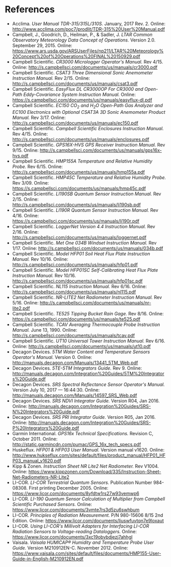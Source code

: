 # References

* Acclima. *User Manual TDR-315/315L/310S.* January, 2017 Rev. 2. Online:
  <http://www.acclima.com/poc7/prodlit/TDR-315%20User%20Manual.pdf>
* Campbell, J., Goodrich, D., Heilman, P., & Sadler, J. *LTAR Common Observatory
  Meteorology Data Concept of Operations.* Version 2.0. September 29, 2015.
  Online: <https://www.ars.usda.gov/ARSUserFiles/np211/LTAR%20Meteorology%20Concept%20of%20Operations%20FINAL%20150929.pdf>
* Campbell Scientific. *CR3000 Micrologger Operator's Manual.* Rev 4/15.
  Online: <http://s.campbellsci.com/documents/us/manuals/cr3000.pdf>
* Campbell Scientific. *CSAT3 Three Dimensional Sonic Anemometer Instruction
  Manual.* Rev 2/15. Online: <http://s.campbellsci.com/documents/us/manuals/csat3.pdf>
* Campbell Scientific. *EasyFlux DL CR3000OP For CR3000 and Open-Path Eddy-Covariance
  System Instruction Manual.* Online: 
  <https://s.campbellsci.com/documents/us/manuals/easyflux-dl.pdf>
* Campbell Scientific. *EC150 CO<sub>2</sub> and H<sub>2</sub>O Open-Path Gas 
  Analyzer and EC100 Electronics with Optional CSAT3A 3D Sonic Anemometer
  Product Manual.* Rev 3/17. Online: <http://s.campbellsci.com/documents/us/manuals/ec150.pdf>
* Campbell Scientific. *Campbell Scientific Enclosures Instruction Manual.* 
  Rev 4/15. Online: <http://s.campbellsci.com/documents/us/manuals/enclosures.pdf>
* Campbell Scientific. *GPS16X-HVS GPS Receiver Instruction Manual.* Rev 9/15.
  Online: <http://s.campbellsci.com/documents/us/manuals/gps16x-hvs.pdf>
* Campbell Scientific. *HMP155A Temperature and Relative Humidity Probe.*
  Rev 6/15. Online: <http://s.campbellsci.com/documents/us/manuals/hmp155a.pdf>
* Campbell Scientific. *HMP45C Temperature and Relative Humidity Probe.*
  Rev 3/09. Online: <https://s.campbellsci.com/documents/us/manuals/hmp45c.pdf>
* Campbell Scientific. *LI190SB Quantum Sensor Instruction Manual.* Rev 2/15.
  Online: <http://s.campbellsci.com/documents/us/manuals/li190sb.pdf>
* Campbell Scientific. *LI190R Quantum Sensor Instruction Manual.* Rev 4/16.
  Online: <https://s.campbellsci.com/documents/us/manuals/li190r.pdf>
* Campbell Scientific. *LoggerNet Version 4.4 Instruction Manual.* Rev 2/16.
  Online: <http://s.campbellsci.com/documents/us/manuals/loggernet.pdf>
* Campbell Scientific. *Met One 034B Windset Instruction Manual.* Rev 1/17.
  Online: <http://s.campbellsci.com/documents/us/manuals/034b.pdf>
* Campbell Scientific. *Model HFP01 Soil Heat Flux Plate Instruction Manual.*
  Rev 10/16. Online: <http://s.campbellsci.com/documents/us/manuals/hfp01.pdf>
* Campbell Scientific. *Model HFP01SC Self-Calibrating Heat Flux Plate Instruction
  Manual.* Rev 10/16. <http://s.campbellsci.com/documents/us/manuals/hfp01sc.pdf>
* Campbell Scientific. *NL115 Instruction Manual.* Rev 6/16. Online:
  <http://s.campbellsci.com/documents/us/manuals/nl115.pdf>
* Campbell Scientific. *NR-LITE2 Net Radiometer Instruction Manual.* 
  Rev 5/16. Online: <http://s.campbellsci.com/documents/us/manuals/nr-lite2.pdf>
* Campbell Scientific. *TE525 Tipping Bucket Rain Gage.* Rev 8/16. Online:
  <https://s.campbellsci.com/documents/us/manuals/te525.pdf>
* Campbell Scientific. *TCAV Averaging Thermocouple Probe Instruction Manual.*
  June 13, 1990. Online: <http://s.campbellsci.com/documents/us/manuals/tcav.pdf>
* Campbell Scientific. *UT10 Universal Tower Instruction Manual.* Rev 6/16.
  Online: <http://s.campbellsci.com/documents/us/manuals/ut10.pdf>
* Decagon Devices. *5TM Water Content and Temperature Sensors Operator's Manual.*
  Version 0. Online: <http://manuals.decagon.com/Manuals/13441_5TM_Web.pdf>
* Decagon Devices. *5TE-5TM Integrators Guide.* Rev 9. Online:
  <http://manuals.decagon.com/Integration%20Guides/5TM%20Integrators%20Guide.pdf>
* Decagon Devices. *SRS Spectral Reflectance Sensor Operator's Manual.* 
  Version July 10, 2017 &mdash; 16:44:30. Online: <http://manuals.decagon.com/Manuals/14597_SRS_Web.pdf>
* Decagon Devices. *SRS NDVI Integrator Guide.* Version R04, Jan 2016. Online: 
  <http://manuals.decagon.com/Integration%20Guides/SRS-N%20Integrators%20Guide.pdf>
* Decagon Devices. *SRS PRI Integrator Guide.* Version R05, Jan 2016. Online: 
  <http://manuals.decagon.com/Integration%20Guides/SRS-P%20Integrators%20Guide.pdf>
* Garmin International. *GPS16x Technical Specifications.* Revision C, October
  2011. Online: <http://static.garmincdn.com/pumac/GPS_16x_tech_specs.pdf>
* Huskeflux. *HFP01 & HFP03 User Manual.* Version manual v1620. Online:
  <http://www.hukseflux.com/sites/default/files/product_manual/HFP01_HFP03_manual_v1620.pdf>
* Kipp & Zonen. *Instruction Sheet NR Lite2 Net Radiometer.* Rev V1004. Online:
  <https://www.kippzonen.com/Download/335/Instruction-Sheet-Net-Radiometers-NR-Lite2>
* LI-COR. *LI-COR Terrestrial Quantum Sensors.* Publication Number 984-08308.
  First printing December 2005. Online: <https://www.licor.com/documents/8yfdtw1rs27w93vemwp6>
* LI-COR. *LI-190 Quantum Sensor Calculation of Multiplier from Campbell Scientific
  Purchased Sensors.* Online: <https://www.licor.com/documents/3vmte7rs3d5zu6swhbum>
* LI-COR. *Principles of Radiation Measurement.* P/N 980-15606 8/15 2nd Edition.
  Online: <https://www.licor.com/documents/liuswfuvtqn7e9loxaut>
* LI-COR. *Using LI-COR's Millivolt Adapters for Interfacing LI-COR Radiation 
  Sensors to Voltage-reading Dataloggers.* Online: <https://www.licor.com/documents/3xc19obvbdjezj7ahhgl>
* Vaisala. *Vaisala HUMICAP&reg; Humidity and Temperature Probe User Guide.*
  Version M210912EN-C. November 2012. Online: 
  <https://www.vaisala.com/sites/default/files/documents/HMP155-User-Guide-in-English-M210912EN.pdf>

